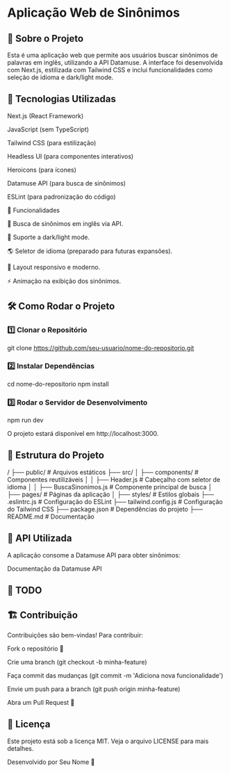 # Aplicação Web de Sinônimos

## 📌 Sobre o Projeto

Esta é uma aplicação web que permite aos usuários buscar sinônimos de palavras em inglês, utilizando a API Datamuse. A interface foi desenvolvida com Next.js, estilizada com Tailwind CSS e inclui funcionalidades como seleção de idioma e dark/light mode.

## 🚀 Tecnologias Utilizadas

Next.js (React Framework)

JavaScript (sem TypeScript)

Tailwind CSS (para estilização)

Headless UI (para componentes interativos)

Heroicons (para ícones)

Datamuse API (para busca de sinônimos)

ESLint (para padronização do código)

🎯 Funcionalidades

🔎 Busca de sinônimos em inglês via API.

🌙 Suporte a dark/light mode.

🌎 Seletor de idioma (preparado para futuras expansões).

📱 Layout responsivo e moderno.

⚡ Animação na exibição dos sinônimos.

## 🛠 Como Rodar o Projeto

### 1️⃣ Clonar o Repositório

git clone https://github.com/seu-usuario/nome-do-repositorio.git

### 2️⃣ Instalar Dependências

cd nome-do-repositorio
npm install

### 3️⃣ Rodar o Servidor de Desenvolvimento

npm run dev

O projeto estará disponível em http://localhost:3000.

## 📂 Estrutura do Projeto

/
├── public/                # Arquivos estáticos
├── src/
│   ├── components/        # Componentes reutilizáveis
│   │   ├── Header.js      # Cabeçalho com seletor de idioma
│   │   ├── BuscaSinonimos.js # Componente principal de busca
│   ├── pages/             # Páginas da aplicação
│   ├── styles/            # Estilos globais
├── .eslintrc.js           # Configuração do ESLint
├── tailwind.config.js     # Configuração do Tailwind CSS
├── package.json           # Dependências do projeto
├── README.md              # Documentação

## 🔗 API Utilizada

A aplicação consome a Datamuse API para obter sinônimos:

Documentação da Datamuse API

## 📝 TODO



## 🏗 Contribuição

Contribuições são bem-vindas! Para contribuir:

Fork o repositório 🍴

Crie uma branch (git checkout -b minha-feature)

Faça commit das mudanças (git commit -m 'Adiciona nova funcionalidade')

Envie um push para a branch (git push origin minha-feature)

Abra um Pull Request 🚀

## 📄 Licença

Este projeto está sob a licença MIT. Veja o arquivo LICENSE para mais detalhes.

Desenvolvido por Seu Nome 🚀

